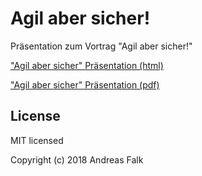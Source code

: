 # Agil aber sicher!
Präsentation zum Vortrag "Agil aber sicher!"


["Agil aber sicher" Präsentation (html)](https://andifalk.github.io/agil-aber-sicher/presentation/index.html)


["Agil aber sicher" Präsentation (pdf)](https://github.com/andifalk/agil-aber-sicher/raw/master/Agil%20aber%20sicher!.pdf)


## License

MIT licensed

Copyright (c) 2018 Andreas Falk

